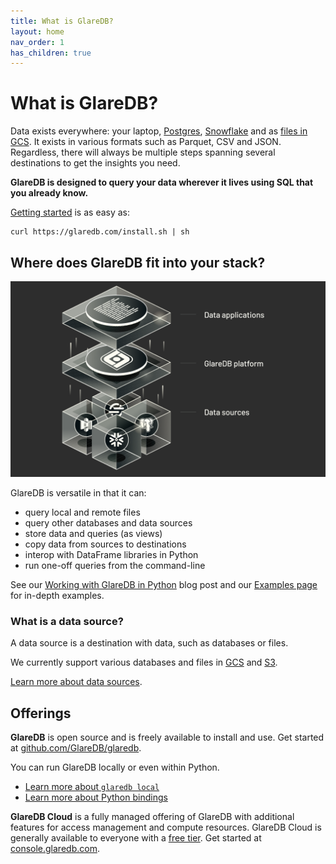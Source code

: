 ```yaml
---
title: What is GlareDB?
layout: home
nav_order: 1
has_children: true
---
```


# What is GlareDB?

Data exists everywhere: your laptop, [Postgres], [Snowflake] and as
[files in GCS]. It exists in various formats such as Parquet, CSV and JSON.
Regardless, there will always be multiple steps spanning several destinations to
get the insights you need.

**GlareDB is designed to query your data wherever it lives using SQL that you
already know.**

[Getting started] is as easy as:

```shell
curl https://glaredb.com/install.sh | sh
```

## Where does GlareDB fit into your stack?

![Where GlareDB fits](/assets/images/where-glaredb-fits.png)

GlareDB is versatile in that it can:

- query local and remote files
- query other databases and data sources
- store data and queries (as views)
- copy data from sources to destinations
- interop with DataFrame libraries in Python
- run one-off queries from the command-line

See our [Working with GlareDB in Python] blog post and our [Examples page] for
in-depth examples.

### What is a data source?

A data source is a destination with data, such as databases or files.

We currently support various databases and files in [GCS] and [S3].

[Learn more about data sources].

## Offerings

**GlareDB** is open source and is freely available to install and use. Get started
at [github.com/GlareDB/glaredb].

You can run GlareDB locally or even within Python.

- [Learn more about `glaredb local`]
- [Learn more about Python bindings]

**GlareDB Cloud** is a fully managed offering of GlareDB with additional features
for access management and compute resources. GlareDB Cloud is generally
available to everyone with a [free tier]. Get started at [console.glaredb.com].

[Postgres]: /docs/data-sources/supported/postgres/
[Snowflake]: /docs/data-sources/supported/snowflake/
[files in GCS]: /docs/data-sources/supported/gcs/
[Getting started]: /docs/about/getting-started
[Examples page]: /glaredb/examples/index/
[Working with GlareDB in Python]: https://glaredb.com/blog/working-with-python
[GCS]: /docs/data-sources/supported/gcs/
[S3]: /docs/data-sources/supported/s3/
[Learn more about data sources]: /docs/data-sources/
[github.com/GlareDB/glaredb]: https://github.com/GlareDB/glaredb#install
[Learn more about `glaredb local`]: /glaredb/local
[Learn more about Python bindings]: /glaredb/python
[free tier]: /docs/about/free-tier.html
[console.glaredb.com]: https://console.glaredb.com

